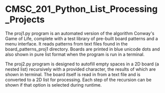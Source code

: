 # CMSC_201_Python_List_Processing_Projects
The proj1.py program is an automated version of the algorithm Conway's Game of Life, complete with a test library of pre-built board patterns and a menu interface. It reads patterns from text files found in the board_patterns_proj1 directory. Boards are printed in blue unicode dots and also shown in pure list format when the program is run in a terminal.

The proj2.py program is designed to autofill empty spaces in a 2D board (a nested list) recursively with a provided character, the results of which are shown in terminal. The board itself is read in from a text file and is converted to a 2D list for processing. Each step of the recursion can be shown if that option is selected during runtime.
